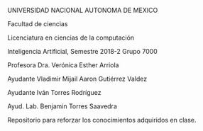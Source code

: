 UNIVERSIDAD NACIONAL AUTONOMA DE MEXICO

Facultad de ciencias

Licenciatura en ciencias de la computación

Inteligencia Artificial, Semestre 2018-2 
Grupo 7000

Profesora Dra. Verónica Esther Arriola

Ayudante Vladimir Mijail Aaron Gutiérrez Valdez

Ayudante Iván Torres Rodríguez

Ayud. Lab. 	Benjamin Torres Saavedra

Repositorio para reforzar los conocimientos adquiridos en clase.
